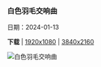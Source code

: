 ### 白色羽毛交响曲

日期：2024-01-13

**下载**  |  [1920x1080](https://cn.bing.com/th?id=OHR.HokkaidoSwans_ZH-CN8733312972_1920x1080.jpg)  |  [3840x2160](https://cn.bing.com/th?id=OHR.HokkaidoSwans_ZH-CN8733312972_UHD.jpg)

![白色羽毛交响曲](https://cn.bing.com/th?id=OHR.HokkaidoSwans_ZH-CN8733312972_1920x1080.jpg "屈斜路湖的天鹅，日本 (© Darrell Gulin/DanitaDelimont.com)")

